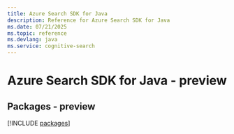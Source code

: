 ```yaml
---
title: Azure Search SDK for Java
description: Reference for Azure Search SDK for Java
ms.date: 07/21/2025
ms.topic: reference
ms.devlang: java
ms.service: cognitive-search
---
```

# Azure Search SDK for Java - preview
## Packages - preview
[!INCLUDE [packages](search-index.md)]